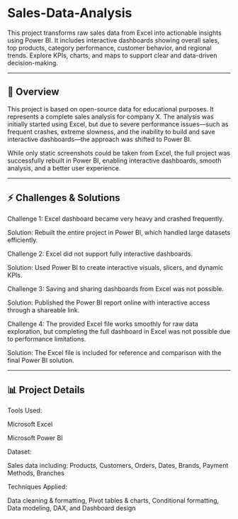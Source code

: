 # Sales-Data-Analysis
This project transforms raw sales data from Excel into actionable insights using Power BI. It includes interactive dashboards showing overall sales, top products, category performance, customer behavior, and regional trends. Explore KPIs, charts, and maps to support clear and data-driven decision-making.

---

## 📌 Overview

This project is based on open-source data for educational purposes. It represents a complete sales analysis for company X. The analysis was initially started using Excel, but due to severe performance issues—such as frequent crashes, extreme slowness, and the inability to build and save interactive dashboards—the approach was shifted to Power BI.

While only static screenshots could be taken from Excel, the full project was successfully rebuilt in Power BI, enabling interactive dashboards, smooth analysis, and a better user experience.

---

## ⚡ Challenges & Solutions

Challenge 1: Excel dashboard became very heavy and crashed frequently.

Solution: Rebuilt the entire project in Power BI, which handled large datasets efficiently.

Challenge 2: Excel did not support fully interactive dashboards.

Solution: Used Power BI to create interactive visuals, slicers, and dynamic KPIs.

Challenge 3: Saving and sharing dashboards from Excel was not possible.

Solution: Published the Power BI report online with interactive access through a shareable link.

Challenge 4: The provided Excel file works smoothly for raw data exploration, but completing the full dashboard in Excel was not possible due to performance limitations.

Solution: The Excel file is included for reference and comparison with the final Power BI solution.

---

## 📊 Project Details

Tools Used:

Microsoft Excel

Microsoft Power BI

Dataset:

Sales data including: Products, Customers, Orders, Dates, Brands, Payment Methods, Branches

Techniques Applied:

Data cleaning & formatting, Pivot tables & charts, Conditional formatting, Data modeling, DAX, and Dashboard design


